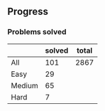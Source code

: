 ## Progress
### Problems solved
|          | solved | total |
|----------|--------|-------|
| All      |   101   |  2867 |
| Easy     |   29   |
| Medium   |   65   |
| Hard     |   7    |

